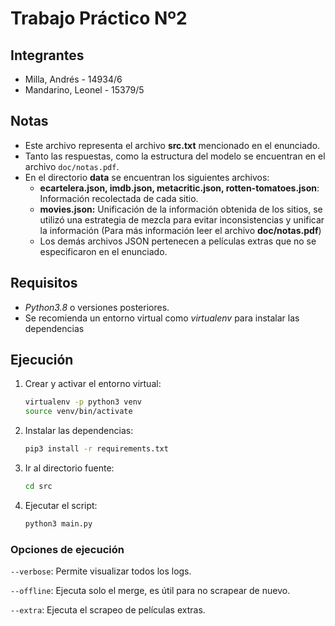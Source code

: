 # Trabajo Práctico Nº2

## Integrantes

- Milla, Andrés - 14934/6
- Mandarino, Leonel - 15379/5

## Notas

- Este archivo representa el archivo **src.txt** mencionado en el enunciado.
- Tanto las respuestas, como la estructura del modelo se encuentran en el archivo `doc/notas.pdf`.
- En el directorio **data** se encuentran los siguientes archivos:
  - **ecartelera.json, imdb.json, metacritic.json, rotten-tomatoes.json**: Información recolectada de cada sitio.
  - **movies.json:** Unificación de la información obtenida de los sitios, se utilizó una estrategia de mezcla para evitar inconsistencias y unificar la información (Para más información leer el archivo **doc/notas.pdf**)
  - Los demás archivos JSON pertenecen a películas extras que no se especificaron en el enunciado.

## Requisitos

- *Python3.8* o versiones posteriores.
- Se recomienda un entorno virtual como *virtualenv* para instalar las dependencias

## Ejecución

1. Crear y activar el entorno virtual:

   ```bash
   virtualenv -p python3 venv
   source venv/bin/activate
   ```

2. Instalar las dependencias:

   ```bash
   pip3 install -r requirements.txt
   ```

3. Ir al directorio fuente:

   ```bash
   cd src
   ```

4. Ejecutar el script:

   ```bash
   python3 main.py
   ```

### Opciones de ejecución

`--verbose`: Permite visualizar todos los logs.

`--offline`: Ejecuta solo el merge, es útil para no scrapear de nuevo.

`--extra`: Ejecuta el scrapeo de películas extras.